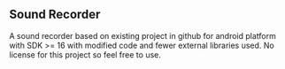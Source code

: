 ## Sound Recorder

<p>A sound recorder based on existing project in github for android platform with SDK >= 16  with modified code and fewer external libraries used. No license for this project so feel free to use.</p>
